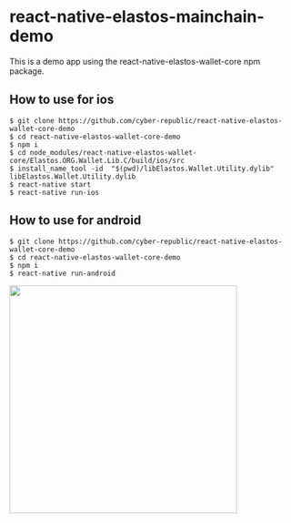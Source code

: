 # react-native-elastos-mainchain-demo

This is a demo app using the react-native-elastos-wallet-core npm package.

## How to use for ios

```
$ git clone https://github.com/cyber-republic/react-native-elastos-wallet-core-demo
$ cd react-native-elastos-wallet-core-demo
$ npm i
$ cd node_modules/react-native-elastos-wallet-core/Elastos.ORG.Wallet.Lib.C/build/ios/src
$ install_name_tool -id  "$(pwd)/libElastos.Wallet.Utility.dylib" libElastos.Wallet.Utility.dylib
$ react-native start
$ react-native run-ios
```

## How to use for android

```
$ git clone https://github.com/cyber-republic/react-native-elastos-wallet-core-demo
$ cd react-native-elastos-wallet-core-demo
$ npm i
$ react-native run-android
```

<img src="https://ademcan.net/images/ElaWalletGenerateMnemonic.png" width="400">

